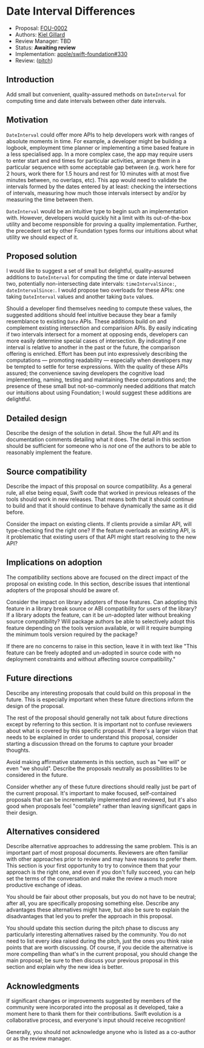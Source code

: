 # Date Interval Differences

* Proposal: [FOU-0002](0002-date-interval-differences.md)
* Authors: [Kiel Gillard](https://github.com/kielgillard)
* Review Manager: TBD
* Status: **Awaiting review**
* Implementation: [apple/swift-foundation#330](https://github.com/apple/swift-foundation/pull/330)
* Review: ([pitch](https://forums.swift.org/...))

## Introduction

Add small but convenient, quality-assured methods on `DateInterval` for computing time and date intervals between other date intervals.

## Motivation

`DateInterval` could offer more APIs to help developers work with ranges of absolute moments in time. For example, a developer might be building a logbook, employment time planner or implementing a time based feature in a less specialised app. In a more complex case, the app may require users to enter start and end times for particular activities, arrange them in a particular sequence with some acceptable gap between (e.g. work here for 2 hours, work there for 1.5 hours and rest for 10 minutes with at most five minutes between, no overlaps, etc). This app would need to validate the intervals formed by the dates entered by at least: checking the intersections of intervals, measuring how much those intervals intersect by and/or by measuring the time between them.

`DateInterval` would be an intuitive type to begin such an implementation with. However, developers would quickly hit a limit with its out-of-the-box utility and become responsible for proving a quality implementation. Further, the precedent set by other Foundation types forms our intuitions about what utility we should expect of it.

## Proposed solution

I would like to suggest a set of small but delightful, quality-assured additions to `DateInterval` for computing the time or date interval between two, potentially non-intersecting date intervals: `timeIntervalSince:`, `dateIntervalSince:`. I would propose two overloads for these APIs: one taking `DateInterval` values and another taking `Date` values.

Should a developer find themselves needing to compute these values, the suggested additions should feel intuitive because they bear a family resemblance to existing `Date` APIs. These additions build on and complement existing intersection and comparision APIs. By easily indicating if two intervals intersect for a moment at opposing ends, developers can more easily determine special cases of intersection. By indicating if one interval is relative to another in the past or the future, the comparison offering is enriched. Effort has been put into expressively describing the computations — promoting readability — especially when developers may be tempted to settle for terse expressions. With the quality of these APIs assured; the convenience saving developers the cognitive load implementing, naming, testing and maintaining these computations and; the presence of these small but not-so-commonly needed additions that match our intuitions about using Foundation; I would suggest these additions are delightful.

## Detailed design

Describe the design of the solution in detail. Show the full API and its documentation comments detailing what it does. The detail in this section should be sufficient for someone who is *not* one of the authors to be able to reasonably implement the feature.

## Source compatibility

Describe the impact of this proposal on source compatibility. As a general rule, all else being equal, Swift code that worked in previous releases of the tools should work in new releases. That means both that it should continue to build and that it should continue to behave dynamically the same as it did before.

Consider the impact on existing clients. If clients provide a similar API, will type-checking find the right one? If the feature overloads an existing API, is it problematic that existing users of that API might start resolving to the new API?

## Implications on adoption

The compatibility sections above are focused on the direct impact of the proposal on existing code. In this section, describe issues that intentional adopters of the proposal should be aware of.

Consider the impact on library adopters of those features. Can adopting this feature in a library break source or ABI compatibility for users of the library? If a library adopts the feature, can it be *un*-adopted later without breaking source compatibility? Will package authors be able to selectively adopt this feature depending on the tools version available, or will it require bumping the minimum tools version required by the package?

If there are no concerns to raise in this section, leave it in with text like "This feature can be freely adopted and un-adopted in source code with no deployment constraints and without affecting source compatibility."

## Future directions

Describe any interesting proposals that could build on this proposal in the future. This is especially important when these future directions inform the design of the proposal.

The rest of the proposal should generally not talk about future directions except by referring to this section. It is important not to confuse reviewers about what is covered by this specific proposal. If there's a larger vision that needs to be explained in order to understand this proposal, consider starting a discussion thread on the forums to capture your broader thoughts.

Avoid making affirmative statements in this section, such as "we will" or even "we should". Describe the proposals neutrally as possibilities to be considered in the future.

Consider whether any of these future directions should really just be part of the current proposal. It's important to make focused, self-contained proposals that can be incrementally implemented and reviewed, but it's also good when proposals feel "complete" rather than leaving significant gaps in their design.

## Alternatives considered

Describe alternative approaches to addressing the same problem. This is an important part of most proposal documents. Reviewers are often familiar with other approaches prior to review and may have reasons to prefer them. This section is your first opportunity to try to convince them that your approach is the right one, and even if you don't fully succeed, you can help set the terms of the conversation and make the review a much more productive exchange of ideas.

You should be fair about other proposals, but you do not have to be neutral; after all, you are specifically proposing something else. Describe any advantages these alternatives might have, but also be sure to explain the disadvantages that led you to prefer the approach in this proposal.

You should update this section during the pitch phase to discuss any particularly interesting alternatives raised by the community. You do not need to list every idea raised during the pitch, just the ones you think raise points that are worth discussing. Of course, if you decide the alternative is more compelling than what's in the current proposal, you should change the main proposal; be sure to then discuss your previous proposal in this section and explain why the new idea is better.

## Acknowledgments

If significant changes or improvements suggested by members of the community were incorporated into the proposal as it developed, take a moment here to thank them for their contributions. Swift evolution is a collaborative process, and everyone's input should receive recognition!

Generally, you should not acknowledge anyone who is listed as a co-author or as the review manager.
